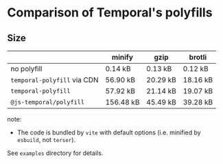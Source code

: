 # Comparison of Temporal's polyfills

## Size

|                             |    minify |     gzip |    brotli |
|-----------------------------|-----------|----------|-----------|
| no polyfill                 |   0.14 kB |  0.13 kB |   0.12 kB |
| `temporal-polyfill` via CDN |  56.90 kB | 20.29 kB |  18.16 kB |
| `temporal-polyfill`         |  57.92 kB | 21.14 kB |  19.07 kB |
| `@js-temporal/polyfill`     | 156.48 kB | 45.49 kB |  39.28 kB |

note:

* The code is bundled by `vite` with default options (i.e. minified by `esbuild`, not `terser`).

See `examples` directory for details.
